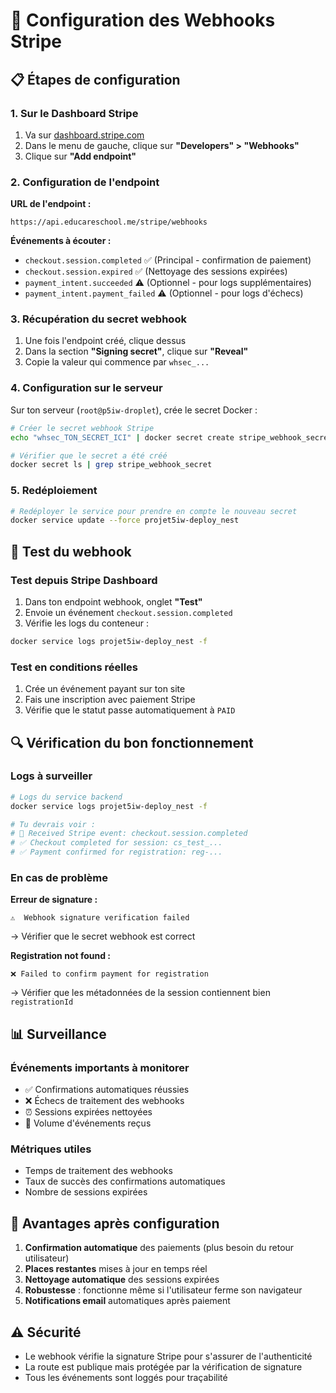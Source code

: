 # 🔧 Configuration des Webhooks Stripe

## 📋 **Étapes de configuration**

### **1. Sur le Dashboard Stripe**

1. Va sur [dashboard.stripe.com](https://dashboard.stripe.com)
2. Dans le menu de gauche, clique sur **"Developers" > "Webhooks"**
3. Clique sur **"Add endpoint"**

### **2. Configuration de l'endpoint**

**URL de l'endpoint :**
```
https://api.educareschool.me/stripe/webhooks
```

**Événements à écouter :**
- `checkout.session.completed` ✅ (Principal - confirmation de paiement)
- `checkout.session.expired` ✅ (Nettoyage des sessions expirées)
- `payment_intent.succeeded` ⚠️ (Optionnel - pour logs supplémentaires)
- `payment_intent.payment_failed` ⚠️ (Optionnel - pour logs d'échecs)

### **3. Récupération du secret webhook**

1. Une fois l'endpoint créé, clique dessus
2. Dans la section **"Signing secret"**, clique sur **"Reveal"**
3. Copie la valeur qui commence par `whsec_...`

### **4. Configuration sur le serveur**

Sur ton serveur (`root@p5iw-droplet`), crée le secret Docker :

```bash
# Créer le secret webhook Stripe
echo "whsec_TON_SECRET_ICI" | docker secret create stripe_webhook_secret -

# Vérifier que le secret a été créé
docker secret ls | grep stripe_webhook_secret
```

### **5. Redéploiement**

```bash
# Redéployer le service pour prendre en compte le nouveau secret
docker service update --force projet5iw-deploy_nest
```

## 🧪 **Test du webhook**

### **Test depuis Stripe Dashboard**
1. Dans ton endpoint webhook, onglet **"Test"**
2. Envoie un événement `checkout.session.completed`
3. Vérifie les logs du conteneur :
```bash
docker service logs projet5iw-deploy_nest -f
```

### **Test en conditions réelles**
1. Crée un événement payant sur ton site
2. Fais une inscription avec paiement Stripe
3. Vérifie que le statut passe automatiquement à `PAID`

## 🔍 **Vérification du bon fonctionnement**

### **Logs à surveiller**
```bash
# Logs du service backend
docker service logs projet5iw-deploy_nest -f

# Tu devrais voir :
# 🔔 Received Stripe event: checkout.session.completed
# ✅ Checkout completed for session: cs_test_...
# ✅ Payment confirmed for registration: reg-...
```

### **En cas de problème**

**Erreur de signature :**
```
⚠️  Webhook signature verification failed
```
→ Vérifier que le secret webhook est correct

**Registration not found :**
```
❌ Failed to confirm payment for registration
```
→ Vérifier que les métadonnées de la session contiennent bien `registrationId`

## 📊 **Surveillance**

### **Événements importants à monitorer**
- ✅ Confirmations automatiques réussies
- ❌ Échecs de traitement des webhooks
- ⏰ Sessions expirées nettoyées
- 🔔 Volume d'événements reçus

### **Métriques utiles**
- Temps de traitement des webhooks
- Taux de succès des confirmations automatiques
- Nombre de sessions expirées

## 🚀 **Avantages après configuration**

1. **Confirmation automatique** des paiements (plus besoin du retour utilisateur)
2. **Places restantes** mises à jour en temps réel
3. **Nettoyage automatique** des sessions expirées
4. **Robustesse** : fonctionne même si l'utilisateur ferme son navigateur
5. **Notifications email** automatiques après paiement

## ⚠️ **Sécurité**

- Le webhook vérifie la signature Stripe pour s'assurer de l'authenticité
- La route est publique mais protégée par la vérification de signature
- Tous les événements sont loggés pour traçabilité 
